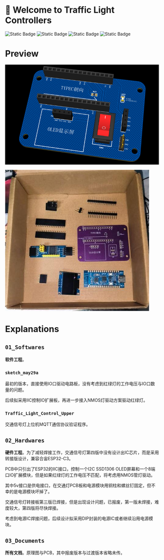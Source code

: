 # :thinking: Welcome to Traffic Light Controllers

![Static Badge](https://img.shields.io/badge/License-AGPL3-green) ![Static Badge](https://img.shields.io/badge/Language-Arduino-red) ![Static Badge](https://img.shields.io/badge/Language-Micropython-red) ![Static Badge](https://img.shields.io/badge/Author-CQUT_handsomeboy-black)

# Preview

![PCB预览](./.asset/img1.png)

![元件(未焊接)](./.asset/img2.jpg)

# Explanations

## `01_Softwares`

**软件工程**。

### `sketch_may29a`

最初的版本，直接使用IO口驱动电路板，没有考虑到红绿灯的工作电压与IO口数量的问题。

后续拟采用IIC控制IO扩展板，再进一步接入NMOS灯驱动方案驱动红绿灯。

### `Traffic_Light_Control_Upper`

交通信号灯上位机MQTT通信协议验证程序。


## `02_Hardwares`

**硬件工程**。为了减轻焊接工作，交通信号灯第四版中没有设计出IC芯片，而是采用转接版设计，兼容合宙ESP32-C3。

PCB中只引出了ESP32的IIC接口，控制一个I2C SSD1306 OLED屏幕和一个8端口IO扩展模块，但是如果红绿灯的工作电压不匹配，将考虑用NMOS管灯驱动。

其中5v接口是供电接口，在交通灯PCB板和电源模块用铜柱和螺丝钉固定，但不幸的是电源模块坏掉了。

交通信号灯转接板第三版已焊接，但是出现设计问题，已报废，第一版未焊接，难度较大，第四版将尽快焊接。

考虑到电源IC焊接问题，后续设计拟采用DIP封装的电源IC或者继续沿用电源模块。

## `03_Documents`

**所有文档**。原理图与PCB，其中报废版本与过渡版本省略未传。
